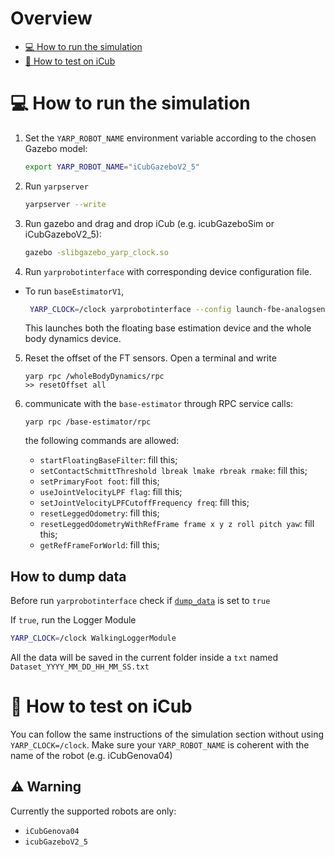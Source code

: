 # Overview
- [:computer: How to run the simulation](#computer-how-to-run-the-simulation)
- [:running: How to test on iCub](#running-how-to-test-on-icub)

# :computer: How to run the simulation
1. Set the `YARP_ROBOT_NAME` environment variable according to the chosen Gazebo model:
   ```sh
   export YARP_ROBOT_NAME="iCubGazeboV2_5"
   ```
2. Run `yarpserver`
   ``` sh
   yarpserver --write
   ```
3. Run gazebo and drag and drop iCub (e.g. icubGazeboSim or iCubGazeboV2_5):

    ``` sh
    gazebo -slibgazebo_yarp_clock.so
    ```
4. Run `yarprobotinterface` with corresponding device configuration file.
  - To run `baseEstimatorV1`,

    ``` sh
     YARP_CLOCK=/clock yarprobotinterface --config launch-fbe-analogsens.xml
    ```
    This launches both the floating base estimation device and the whole body dynamics device.
5. Reset the offset of the FT sensors. Open a terminal and write

   ```
   yarp rpc /wholeBodyDynamics/rpc
   >> resetOffset all
   ```

6. communicate with the `base-estimator` through RPC service calls:
   ```
   yarp rpc /base-estimator/rpc
   ```
   the following commands are allowed:
   * `startFloatingBaseFilter`: fill this;
   * `setContactSchmittThreshold lbreak lmake rbreak rmake`: fill this;
   * `setPrimaryFoot foot`: fill this;
   * `useJointVelocityLPF flag`: fill this;
   * `setJointVelocityLPFCutoffFrequency freq`: fill this;
   * `resetLeggedOdometry`: fill this;
   * `resetLeggedOdometryWithRefFrame frame x y z roll pitch yaw`: fill this;
   * `getRefFrameForWorld`: fill this;

## How to dump data
Before run `yarprobotinterface` check if [`dump_data`](app/robots/iCubGazeboV2_5/fbe-analogsens.xml#L14) is set to `true`

If `true`, run the Logger Module
``` sh
YARP_CLOCK=/clock WalkingLoggerModule
```

All the data will be saved in the current folder inside a `txt` named `Dataset_YYYY_MM_DD_HH_MM_SS.txt`

# :running: How to test on iCub
You can follow the same instructions of the simulation section without using `YARP_CLOCK=/clock`. Make sure your `YARP_ROBOT_NAME` is coherent with the name of the robot (e.g. iCubGenova04)
## :warning: Warning
Currently the supported robots are only:
- ``iCubGenova04``
- ``icubGazeboV2_5``
